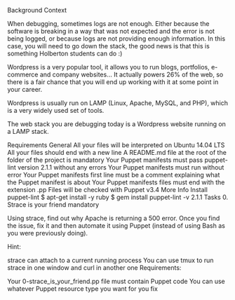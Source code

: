Background Context

When debugging, sometimes logs are not enough. Either because the software is breaking in a way that was not expected and the error is not being logged, or because logs are not providing enough information. In this case, you will need to go down the stack, the good news is that this is something Holberton students can do :)

Wordpress is a very popular tool, it allows you to run blogs, portfolios, e-commerce and company websites… It actually powers 26% of the web, so there is a fair chance that you will end up working with it at some point in your career.

Wordpress is usually run on LAMP (Linux, Apache, MySQL, and PHP), which is a very widely used set of tools.

The web stack you are debugging today is a Wordpress website running on a LAMP stack.

Requirements General All your files will be interpreted on Ubuntu 14.04 LTS All your files should end with a new line A README.md file at the root of the folder of the project is mandatory Your Puppet manifests must pass puppet-lint version 2.1.1 without any errors Your Puppet manifests must run without error Your Puppet manifests first line must be a comment explaining what the Puppet manifest is about Your Puppet manifests files must end with the extension .pp Files will be checked with Puppet v3.4 More Info Install puppet-lint $ apt-get install -y ruby $ gem install puppet-lint -v 2.1.1 Tasks 0. Strace is your friend mandatory

Using strace, find out why Apache is returning a 500 error. Once you find the issue, fix it and then automate it using Puppet (instead of using Bash as you were previously doing).

Hint:

strace can attach to a current running process You can use tmux to run strace in one window and curl in another one Requirements:

Your 0-strace_is_your_friend.pp file must contain Puppet code You can use whatever Puppet resource type you want for you fix

